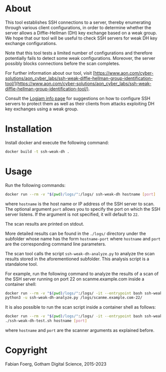 # About

This tool establishes SSH connections to a server, thereby enumerating through
various client configurations, in order to determine whether the server allows
a Diffie-Hellman (DH) key exchange based on a weak group.  We hope that our
tool will be useful to check SSH servers for weak DH key exchange
configurations.

Note that this tool tests a limited number of configurations and therefore
potentially fails to detect some weak configurations. Moreover, the server
possibly blocks connections before the scan completes.

For further information about our tool, visit
[https://www.aon.com/cyber-solutions/aon_cyber_labs/ssh-weak-diffie-hellman-group-identification-tool/](https://www.aon.com/cyber-solutions/aon_cyber_labs/ssh-weak-diffie-hellman-group-identification-tool/).

Consult the [Logjam info page](https://weakdh.org/sysadmin.html) for
suggestions on how to configure SSH servers to protect them as well as their
clients from attacks exploiting DH key exchanges using a weak group.

# Installation

Install docker and execute the following command:
```bash
docker build -t ssh-weak-dh .
```

# Usage

Run the following commands:
```bash
docker run --rm -v "$(pwd)/logs/":/logs/ ssh-weak-dh hostname [port]
```
where `hostname` is the host name or IP address of the SSH server to scan. The
optional argument `port` allows you to specify the port on which the SSH server
listens. If the argument is not specified, it will default to `22`.

The scan results are printed on stdout.

More detailed results can be found in the `./logs/` directory under the
subfolder whose name has the form `hostname-port` where `hostname` and `port`
are the corresponding command line parameters.

The scan tool calls the script `ssh-weak-dh-analyze.py` to analyze the scan
results stored in the aforementioned subfolder.  This analysis script is a
standalone tool.

For example, run the following command to analyze the results of a scan of the
SSH server running on port 22 on scanme.example.com inside a container shell:
```bash
docker run --rm -v "$(pwd)/logs/":/logs/ -it --entrypoint bash ssh-weak-dh
python3 -u ssh-weak-dh-analyze.py /logs/scanme.example.com-22/
```

It is also possible to run the scan script inside a container shell as follows:
```bash
docker run --rm -v "$(pwd)/logs/":/logs/ -it --entrypoint bash ssh-weak-dh
./ssh-weak-dh-test.sh hostname [port]
```
where `hostname` and `port` are the scanner arguments as explained before.

# Copyright

Fabian Foerg, Gotham Digital Science, 2015-2023

